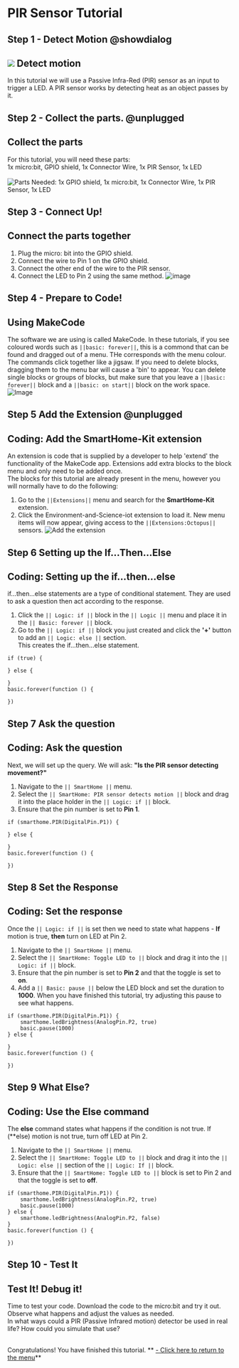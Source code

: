 # PIR Sensor Tutorial

<!---------------------------------------------------------------
----------------PIR Sensor TUTORIAL -  Complete ----------------
----------------------------------------------------------------->


## Step 1 - Detect Motion @showdialog

![](https://raw.githubusercontent.com/EarthEdSTEM/earthed-iot-programs-tutorials/master/Images/T_PIR_Sensor/PIR_Sensor_Banner.gif)
Detect motion
---------------------------------

In this tutorial we will use a Passive Infra-Red (PIR) sensor as an input to trigger a LED. A PIR sensor works by detecting heat as an object passes by it.

## Step 2 - Collect the parts. @unplugged
Collect the parts
-----------------
For this tutorial, you will need these parts: <br>
1x micro:bit, GPIO shield, 1x Connector Wire, 1x PIR Sensor, 1x LED <br><br>
![Parts Needed: 1x GPIO shield, 1x micro:bit, 1x Connector Wire, 1x PIR Sensor, 1x LED](https://raw.githubusercontent.com/EarthEdSTEM/earthed-iot-programs-tutorials/master/Images/T_PIR_Sensor/IoT_PIR_Sensor_Parts_List.png)
<br>

## Step 3 - Connect Up!
Connect the parts together
--------------------------
1. Plug the micro: bit into the GPIO shield.
2. Connect the wire to Pin 1 on the GPIO shield.
3. Connect the other end of the wire to the PIR sensor.
4. Connect the LED to Pin 2 using the same method.
![image](https://raw.githubusercontent.com/EarthEdSTEM/earthed-iot-programs-tutorials/master/Images/T_PIR_Sensor/IoT_Soil_Moisture_Sensor_Connections.png)


## Step 4 - Prepare to Code!
Using MakeCode
------------------------------
The software we are using is called MakeCode. In these tutorials, if you see coloured words such as ``||basic: forever||``, this is a commond that can be found and dragged out of a menu. THe corresponds with the menu colour. The commands click together like a jigsaw. 
If you need to delete blocks, dragging them to the menu bar will cause a 'bin' to appear. 
You can delete single blocks or groups of blocks, but make sure that you leave 
a ``||basic: forever||`` block and a ``||basic: on start||`` block on the work space.
![Image](https://raw.githubusercontent.com/EarthEdSTEM/earthed-iot-programs-tutorials/master/Images/General/Delete_blocks.png)


## Step 5 Add the Extension @unplugged
Coding: Add the SmartHome-Kit extension
----------------------------------------
An extension is code that is supplied by a developer to help 'extend' the functionality of the MakeCode app. Extensions add extra blocks to the block menu and only need to be added once. 
<br>The blocks for this tutorial are already present in the menu, however you will normally have to do the following:
1. Go to the ``||Extensions||`` menu and search for the **SmartHome-Kit** extension. 
2. Click the Environment-and-Science-iot extension to load it. New menu items will now appear, giving access to the ``||Extensions:Octopus||`` sensors.
![Add the extension](https://raw.githubusercontent.com/EarthEdSTEM/earthed-iot-programs-tutorials/master/Images/General/Add_Extension.gif)


## Step 6 Setting up the If...Then...Else
Coding: Setting up the if...then...else
--------------------------
if...then...else statements are a type of conditional statement. They are used to ask a question then act according to the response.
1. Click the ``|| Logic: if ||`` block in the ``|| Logic ||`` menu and place it in the ``|| Basic: forever ||`` block.
2. Go to the  ``|| Logic: if ||`` block you just created and click the **'+'** button to add an ``|| Logic: else ||`` section.<br>
This creates the if...then...else statement.

```blocks
if (true) {
	
} else {
	
}
basic.forever(function () {
	
})
```

## Step 7 Ask the question
Coding: Ask the question
--------------------------
Next, we will set up the query. We will ask: **"Is the PIR sensor detecting movement?"**
1. Navigate to the ``|| SmartHome ||`` menu. 
2. Select the ``|| SmartHome: PIR sensor detects motion ||`` block and drag it into the place holder in the ``|| Logic: if ||`` block.
3. Ensure that the pin number is set to **Pin 1**.

```blocks
if (smarthome.PIR(DigitalPin.P1)) {
    
} else {
    
}
basic.forever(function () {
	
})
```

## Step 8 Set the Response
Coding: Set the response
--------------------------
Once the ``|| Logic: if ||`` is set then we need to state what happens - **If** motion is true, **then** turn on LED at Pin 2.
1. Navigate to the ``|| SmartHome ||`` menu. 
2. Select the ``|| SmartHome: Toggle LED to ||`` block and drag it into the ``|| Logic: if ||`` block.
3. Ensure that the pin number is set to **Pin 2** and that the toggle is set to **on**.
4. Add a ``|| Basic: pause ||`` below the LED block and set the duration to **1000**. When you have finished this tutorial, try adjusting this pause to see what happens.

```blocks
if (smarthome.PIR(DigitalPin.P1)) {
    smarthome.ledBrightness(AnalogPin.P2, true)
    basic.pause(1000)
} else {

}
basic.forever(function () {
	
})
```
## Step 9 What Else?
Coding: Use the Else command
--------------------------
The **else** command states what happens if the condition is not true. If (**else) motion is not true, turn off LED at Pin 2.
1. Navigate to the ``|| SmartHome ||`` menu. 
2. Select the ``|| SmartHome: Toggle LED to ||`` block and drag it into the ``|| Logic: else ||`` section of the ``|| Logic: If ||`` block.
3. Ensure that the ``|| SmartHome: Toggle LED to ||`` block is set to Pin 2 and that the toggle is set to **off**.

```blocks
if (smarthome.PIR(DigitalPin.P1)) {
    smarthome.ledBrightness(AnalogPin.P2, true)
    basic.pause(1000)
} else {
    smarthome.ledBrightness(AnalogPin.P2, false)
}
basic.forever(function () {
	
})
```

## Step 10 - Test It
Test It! Debug it!
------------------
Time to test your code. Download the code to the micro:bit and try it out. Observe what happens and adjust the values as needed.<br>
In what ways could a PIR (Passive Infrared motion) detector be used in real life? How could you simulate that use?<br><br>


Congratulations! You have finished this tutorial.
** [- Click here to return to the menu](https://sites.google.com/earthed.vic.edu.au/tutorial-iot/home)**<br>


<script src="https://makecode.com/gh-pages-embed.js" > </script><script>makeCodeRender("{{ site.makecode.home_url }}", "{{ site.github.owner_name }}/{ { site.github.repository_name } } ");</script>
